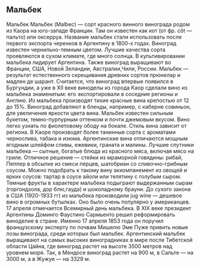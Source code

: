 ## Мальбек 

Мальбек
Мальбек (Malbec) — сорт красного винного винограда родом из Каора на юго-западе Франции. Там он известен как кот (от фр. côt — пальто) или оксерруа. Название мальбек стали использовать после первого экспорта черенков в Аргентину в 1800-х годах. Виноград известен чернильно-темным цветом. Лучшие качества сорта проявляются в сухом климате, где много солнца. В культивировании мальбека лидирует Аргентина. Также виноград выращивают во Франции, США, Новой Зеландии, Австралии,Чили, России.
Мальбек — результат естественного скрещивания древних сортов прюнелар и мадлен де шарант.
Считается, что виноград впервые появился в Бургундии, а уже в XII веке виноделы из города Каор сделали вино из мальбека знаменитым: его экспортировали в соседние регионы и Англию.
Из мальбека производят тихие красные вина крепостью от 12 до 15%. Виноград добавляют в бленды, например, с каберне совиньон, для увеличения яркости цвета вина.
Мальбек известен сильным букетом, темно-пурпурным оттенком и почти джемовым вкусом. Вино легко узнать по фиолетовому ободу на бокале.
Стиль вина зависит от региона. В Каоре производят более танинные сорта с ароматами чернослива, табака и изюма. Аргентинские вина отличаются мощным ягодным шлейфом сливы, ежевики, граната и малины.
Лучшие спутники мальбека — сытные, богатые блюда из красного мяса, включая мясо на гриле. Отличное решение — стейки из мраморной говядины: рибай, Пеппер в обсыпке из смеси перцев, шатобриан со сливочно-грибным соусом.
Можно подобрать к такому вину аккомпанемент из овощей и ярких соусов: тартар в соусе айоли или телятину с голубым сыром.
Темные фрукты в характере мальбека подыграют выдержанным сырам (горгондзола, дор блю,гауда) и шоколадному брауни.
До сухого закона в США (1920-1933 гг) из мальбека производили jug wine — дешевое вино в огромных бутылках. Оно было очень популярно у американцев.
17 апреля отмечается Всемирный день мальбека. В XIX веке президент Аргентины Доминго Фаустино Сармьенто решил реформировать виноделие в стране. Именно 17 апреля 1853 года он поручил французскому эксперту по почвам Мишелю Эме Пуже привить новые лозы винограда, среди которых был мальбек.
Аргентинский мальбек выращивают на самых высоких виноградниках в мире после Тибетской области Цайна, где виноград растет на высоте 3500 метров над уровнем моря. Так, в Мендосе виноград растет на 900 м, в Сальте — на 3000 м, а в Жужуе — на 3329 м.
